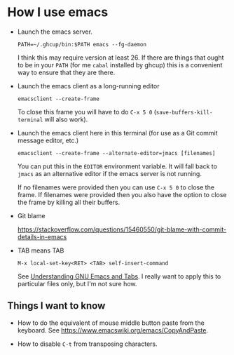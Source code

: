 # How I use emacs

* Launch the emacs server.

  ```
  PATH=~/.ghcup/bin:$PATH emacs --fg-daemon
  ```

  I think this may require version at least 26.  If there are things
  that ought to be in your `PATH` (for me `cabal` installed by ghcup)
  this is a convenient way to ensure that they are there.

* Launch the emacs client as a long-running editor

  ```
  emacsclient --create-frame
  ```

  To close this frame you will have to do `C-x 5 0`
  (`save-buffers-kill-terminal` will also work).

* Launch the emacs client here in this terminal (for use as a Git
  commit message editor, etc.)

  ```
  emacsclient --create-frame --alternate-editor=jmacs [filenames]
  ```

  You can put this in the `EDITOR` environment variable. It will fall
  back to `jmacs` as an alternative editor if the emacs server is not
  running.

  If no filenames were provided then you can use `C-x 5 0` to close
  the frame.  If filenames were provided then you also have the option
  to close the frame by killing all their buffers.

* Git blame

  <https://stackoverflow.com/questions/15460550/git-blame-with-commit-details-in-emacs>

* TAB means TAB

  ```
  M-x local-set-key<RET> <TAB> self-insert-command
  ```

  See [Understanding GNU Emacs and
  Tabs](http://pement.org/emacs_tabs.htm#one_thing).  I really want to
  apply this to particular files only, but I'm not sure how.

## Things I want to know

* How to do the equivalent of mouse middle button paste from the
keyboard.  See <https://www.emacswiki.org/emacs/CopyAndPaste>.

* How to disable `C-t` from transposing characters.
